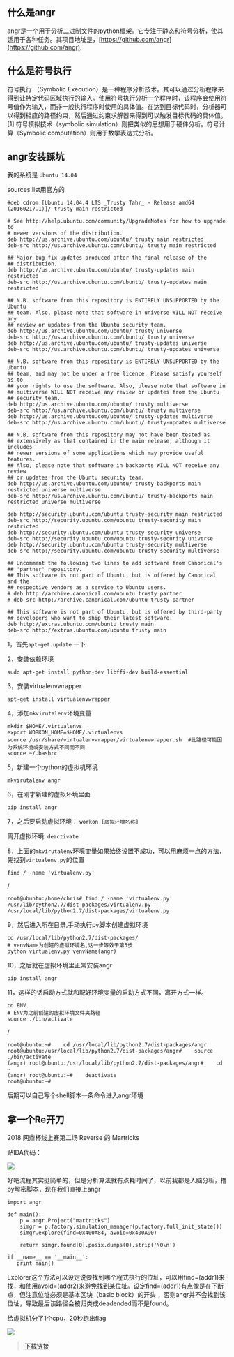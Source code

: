 

## 什么是angr

angr是一个用于分析二进制文件的python框架。它专注于静态和符号分析，使其适用于各种任务。其项目地址是，[https://github.com/angr](https://github.com/angr).

## 什么是符号执行

符号执行 （Symbolic Execution）是一种程序分析技术。其可以通过分析程序来得到让特定代码区域执行的输入。使用符号执行分析一个程序时，该程序会使用符号值作为输入，而非一般执行程序时使用的具体值。在达到目标代码时，分析器可以得到相应的路径约束，然后通过约束求解器来得到可以触发目标代码的具体值。[1]
符号模拟技术（symbolic simulation）则把类似的思想用于硬件分析。符号计算（Symbolic computation）则用于数学表达式分析。

## angr安装踩坑

我的系统是 `Ubuntu 14.04`

sources.list用官方的

	#deb cdrom:[Ubuntu 14.04.4 LTS _Trusty Tahr_ - Release amd64 (20160217.1)]/ trusty main restricted
	
	# See http://help.ubuntu.com/community/UpgradeNotes for how to upgrade to
	# newer versions of the distribution.
	deb http://us.archive.ubuntu.com/ubuntu/ trusty main restricted
	deb-src http://us.archive.ubuntu.com/ubuntu/ trusty main restricted
	
	## Major bug fix updates produced after the final release of the
	## distribution.
	deb http://us.archive.ubuntu.com/ubuntu/ trusty-updates main restricted
	deb-src http://us.archive.ubuntu.com/ubuntu/ trusty-updates main restricted
	
	## N.B. software from this repository is ENTIRELY UNSUPPORTED by the Ubuntu
	## team. Also, please note that software in universe WILL NOT receive any
	## review or updates from the Ubuntu security team.
	deb http://us.archive.ubuntu.com/ubuntu/ trusty universe
	deb-src http://us.archive.ubuntu.com/ubuntu/ trusty universe
	deb http://us.archive.ubuntu.com/ubuntu/ trusty-updates universe
	deb-src http://us.archive.ubuntu.com/ubuntu/ trusty-updates universe
	
	## N.B. software from this repository is ENTIRELY UNSUPPORTED by the Ubuntu 
	## team, and may not be under a free licence. Please satisfy yourself as to 
	## your rights to use the software. Also, please note that software in 
	## multiverse WILL NOT receive any review or updates from the Ubuntu
	## security team.
	deb http://us.archive.ubuntu.com/ubuntu/ trusty multiverse
	deb-src http://us.archive.ubuntu.com/ubuntu/ trusty multiverse
	deb http://us.archive.ubuntu.com/ubuntu/ trusty-updates multiverse
	deb-src http://us.archive.ubuntu.com/ubuntu/ trusty-updates multiverse
	
	## N.B. software from this repository may not have been tested as
	## extensively as that contained in the main release, although it includes
	## newer versions of some applications which may provide useful features.
	## Also, please note that software in backports WILL NOT receive any review
	## or updates from the Ubuntu security team.
	deb http://us.archive.ubuntu.com/ubuntu/ trusty-backports main restricted universe multiverse
	deb-src http://us.archive.ubuntu.com/ubuntu/ trusty-backports main restricted universe multiverse
	
	deb http://security.ubuntu.com/ubuntu trusty-security main restricted
	deb-src http://security.ubuntu.com/ubuntu trusty-security main restricted
	deb http://security.ubuntu.com/ubuntu trusty-security universe
	deb-src http://security.ubuntu.com/ubuntu trusty-security universe
	deb http://security.ubuntu.com/ubuntu trusty-security multiverse
	deb-src http://security.ubuntu.com/ubuntu trusty-security multiverse
	
	## Uncomment the following two lines to add software from Canonical's
	## 'partner' repository.
	## This software is not part of Ubuntu, but is offered by Canonical and the
	## respective vendors as a service to Ubuntu users.
	# deb http://archive.canonical.com/ubuntu trusty partner
	# deb-src http://archive.canonical.com/ubuntu trusty partner
	
	## This software is not part of Ubuntu, but is offered by third-party
	## developers who want to ship their latest software.
	deb http://extras.ubuntu.com/ubuntu trusty main
	deb-src http://extras.ubuntu.com/ubuntu trusty main

1，首先`apt-get update` 一下

2，安装依赖环境

	sudo apt-get install python-dev libffi-dev build-essential

3，安装virtualenvwrapper

	apt-get install virtualenvwrapper

4，添加`mkvirutalenv`环境变量

	mkdir $HOME/.virtualenvs
	export WORKON_HOME=$HOME/.virtualenvs
	source /usr/share/virtualenvwrapper/virtualenvwrapper.sh  #此路径可能因为系统环境或安装方式不同而不同
	source ~/.bashrc

5，新建一个python的虚拟机环境

	mkvirutalenv angr

6，在刚才新建的虚拟环境里面

	pip install angr

7，之后要启动虚拟环境： `workon [虚拟环境名称]`

   离开虚拟环境: `deactivate`

8，上面的`mkvirutalenv`环境变量如果始终设置不成功，可以用麻烦一点的方法，先找到`virtualenv.py`的位置

	find / -name 'virtualenv.py'
/

	root@ubuntu:/home/chris# find / -name 'virtualenv.py'
	/usr/lib/python2.7/dist-packages/virtualenv.py
	/usr/local/lib/python2.7/dist-packages/virtualenv.py


9，然后进入所在目录,手动执行py脚本创建虚拟环境
    
    cd /usr/local/lib/python2.7/dist-packages/
	# venvName为创建的虚拟环境名,这一步等效于第5步
	python virtualenv.py venvName(angr)

10，之后就在虚拟环境里正常安装angr

	pip install angr

11，这样的话启动方式就和配好环境变量的启动方式不同，离开方式一样。


	cd ENV
	# ENV为之前创建的虚拟环境文件夹路径
	source ./bin/activate

/

	root@ubuntu:~#    cd /usr/local/lib/python2.7/dist-packages/angr
	root@ubuntu:/usr/local/lib/python2.7/dist-packages/angr#    source ./bin/activate
	(angr) root@ubuntu:/usr/local/lib/python2.7/dist-packages/angr#    cd ~
	(angr) root@ubuntu:~#    deactivate
	root@ubuntu:~#  

后期可以自己写个shell脚本一条命令进入angr环境


## 拿一个Re开刀

2018 网鼎杯线上赛第二场 Reverse 的 Martricks

贴IDA代码：

![](/img/pic/angr/1.jpg)

好吧流程其实挺简单的，但是分析算法就有点耗时间了，以前我都是人脑分析，撸py解密脚本，现在我们直接上angr

	import angr
	
	def main():
	    p = angr.Project("martricks")
	    simgr = p.factory.simulation_manager(p.factory.full_init_state())
	    simgr.explore(find=0x400A84, avoid=0x400A90)
	
	    return simgr.found[0].posix.dumps(0).strip('\0\n')
	
	if __name__ == '__main__':
	   print main()


Explorer这个方法可以设定说要找到哪个程式执行的位址，可以用find=(addr1)来找，和使用avoid=(addr2)来避免找到某位址。设定find=(addr1)有点像是在下断点，但注意位址必须是基本区块（basic block）的开头 ，否则angr并不会找到该位址，导致最后该路径会被归类成deadended而不是found。

给虚拟机分了1个cpu，20秒跑出flag

![](/img/pic/angr/2.jpg)

>[下载链接](https://github.com/yxshyj/project/tree/master/reverse/angr)
















